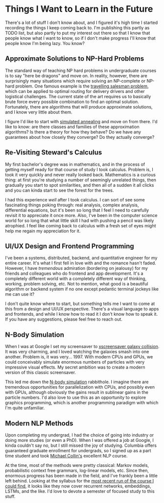 # Things I Want to Learn in the Future
There's a lot of stuff I don't know about, and I figured it's high time I
started recording the things I keep coming back to. I'm publishing this partly 
as TODO list, but also partly to put my interest out there so that I know that 
people know what I want to know, so if I don't make progress I'll know that 
people know I'm being lazy. You know? 


## Approximate Solutions to NP-Hard Problems
The standard way of teaching NP hard problems in undergraduate courses is to say
"here be dragons" and move on. In reality, however, there are surprisingly many 
situations which require solving an NP-complete or NP-hard problem. One famous 
example is the [travelling salesman problem](https://en.wikipedia.org/wiki/Travelling_salesman_problem),
which can be applied to optimal routing for delivery drivers and other 
logistical challenges. The current state of the art requires us to basically 
brute force every possible combination to find an optimal solution. Fortunately, 
there are algorithms that will produce approximate solutions, and I know very 
little about them. 

I figure I'd like to start with [simulated 
annealing](https://en.wikipedia.org/wiki/Simulated_annealing) and move on from 
there. I'd like to know: are there classes and families of these approximation 
algorithms? Is there a theory for how they behave? Do we have any guarantees 
about how closely they converge? Do they actually converge? 


## Re-Visiting Steward's Calculus
My first bachelor's degree was in mathematics, and in the process of getting 
myself ready for that course of study I took calculus. Problem is, I took it 
very quickly and never really looked back. Mathematics is a curious thing: at 
first you're studying a number of seemingly unrelated things, then gradually you 
start to spot similarities, and then all of a sudden it all clicks and you can 
kinda start to see the forest for the trees. 

I had this experience *well* after I took calculus. I can sort of see some 
fascinating things poking through: real analysis, complex analysis, differential 
equations, but it's been so long that I feel I need to carefully revisit it to 
appreciate it once more. Also, I've been in the computer science world for so 
long that what little skill I had with pushing a pencil was likely atrophied. I 
feel like coming back to calculus with a fresh set of eyes might help me regain 
my appreciation for it. 


## UI/UX Design and Frontend Programming
I've been a systems, distributed, backend, and quantitative engineer for my 
entire career. It's what I first fell in love with and the romance hasn't faded. 
However, I have *tremendous* admiration (bordering on jealousy) for my friends 
and colleagues who do frontend and app development. It's a completely different 
world with a completely different way of thinking, working, problem solving, 
etc. Not to mention, what good is a beautiful algorithm or backend system if no 
one except pedantic terminal jockeys like me can use it? 

I don't quite know where to start, but something tells me I want to come at this 
from a design and UI/UX perspective. There's a visual language to apps and 
frontends, and while I know how to read it I don't know how to speak it. If you 
have any suggestions, please feel free to reach out. 


## N-Body Simulation
When I was at Google I set my screensaver to [xscreensaver galaxy 
collision](https://www.youtube.com/watch?v=xBprAm9w-Fo). It was very charming, 
and I loved watching the galaxies smash into one another. Problem is, it was 
very... 1997. With modern CPUs and GPUs, we could conceivably simulate enormous 
numbers of particles with very impressive visual effects. My secret ambition was 
to create a modern version of this classic screensaver. 

This led me down the [N-body 
simulation](https://en.wikipedia.org/wiki/N-body_simulation) rabbithole. I 
imagine there are tremendous opportunities for parallelization with CPUs, and 
possibly even with GPUs, although obviously the gains result in sublinear gains 
in the particle numbers. I'd also love to use this as an opportunity to explore 
graphics programming, which is another programming paradigm with which I'm quite 
unfamiliar. 


## Modern NLP Methods
Upon completing my undergrad, I had the choice of going into industry or doing 
more studies (or even a PhD). When I was offered a job at Google, I kinda 
couldn't say no, but I still missed the joy of studying. Columbia offers 
guaranteed graduate enrollment for undergrads, so I signed up as a part time 
student and took [Michael Collin's](http://www.cs.columbia.edu/~mcollins/) 
excellent NLP course. 

At the time, most of the methods were pretty classical: Markov models, 
probabilistic context free grammars, log-linear models, etc. Since then, 
enormous progress has been made in the field, and I've frankly been a little 
left behind. Looking at the syllabus for the
[most recent run of the course I could find](http://www.cs.columbia.edu/~mcollins/cs4705-spring2020/),
it looks like they now cover recurrent networks, embeddings, LSTMs, and the 
like. I'd love to devote a semester of focused study to this stuff. 
